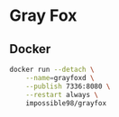 # Gray Fox

## Docker

```bash
docker run --detach \
    --name=grayfoxd \
    --publish 7336:8080 \
    --restart always \
    impossible98/grayfox
```

